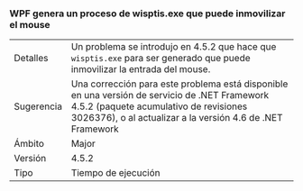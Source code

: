 ### <a name="wpf-spawns-a-wisptisexe-process-which-can-freeze-the-mouse"></a>WPF genera un proceso de wisptis.exe que puede inmovilizar el mouse

|   |   |
|---|---|
|Detalles|Un problema se introdujo en 4.5.2 que hace que <code>wisptis.exe</code> para ser generado que puede inmovilizar la entrada del mouse.|
|Sugerencia|Una corrección para este problema está disponible en una versión de servicio de .NET Framework 4.5.2 (paquete acumulativo de revisiones 3026376), o al actualizar a la versión 4.6 de .NET Framework|
|Ámbito|Major|
|Versión|4.5.2|
|Tipo|Tiempo de ejecución|

